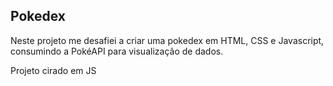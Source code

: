 ## Pokedex

Neste projeto me desafiei a criar uma pokedex em HTML, CSS e Javascript, consumindo a PokéAPI para visualização de dados.

Projeto cirado em JS


